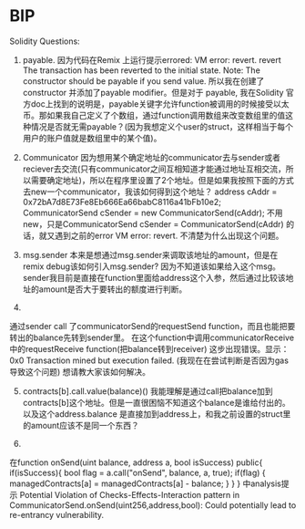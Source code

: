 # BIP
Solidity
Questions:
1. payable. 
因为代码在Remix 上运行提示errored: VM error: revert.
revert	The transaction has been reverted to the initial state.
Note: The constructor should be payable if you send value.
所以我在创建了constructor 并添加了payable modifier。但是对于 payable, 我在Solidity 官方doc上找到的说明是，payable关键字允许function被调用的时候接受以太币。那如果我自己定义了个数组，通过function调用数组来改变数组里的值这种情况是否就无需payable？(因为我想定义个user的struct，这样相当于每个用户的账户值就是数组里中的某个值)。

2. Communicator
因为想用某个确定地址的communicator去与sender或者reciever去交流(只有communicator之间互相知道才能通过地址互相交流，所以需要确定地址)，所以在程序里设置了2个地址。但是如果我按照下面的方式去new一个communicator，我该如何得到这个地址？
             address cAddr = 0x72bA7d8E73Fe8Eb666Ea66babC8116a41bFb10e2;
             CommunicatorSend cSender = new CommunicatorSend(cAddr);
不用new，只是CommunicatorSend cSender = CommunicatorSend(cAddr) 的话，就又遇到之前的error VM error: revert.
不清楚为什么出现这个问题。

3. msg.sender
本来是想通过msg.sender来调取该地址的amount，但是在remix debug该如何引入msg.sender? 因为不知道该如果给入这个msg。sender我目前是直接在function里面给address这个入参，然后通过比较该地址的amount是否大于要转出的额度进行判断。

4.
通过sender call 了communicatorSend的requestSend function，而且也能把要转出的balance先转到sender里。
在这个function中调用communicatorReceive中的requestReceive function(把balance转到receiver) 这步出现错误。显示：
0x0 Transaction mined but execution failed. (我现在在尝试判断是否因为gas 导致这个问题)
想请教大家该如何解决。

5. contracts[b].call.value(balance)()
我能理解是通过call把balance加到contracts[b]这个地址。但是一直很困恼不知道这个balance是谁给付出的。
以及这个address.balance 是直接加到address上，和我之前设置的struct里的amount应该不是同一个东西？

6.
在function onSend(uint balance, address a, bool isSuccess) public{
        if(isSuccess){
            bool flag = a.call("onSend", balance, a, true);
            if(flag)
            {
                managedContracts[a] = managedContracts[a] - balance;
            }
        }
    }
中analysis提示
Potential Violation of Checks-Effects-Interaction pattern in CommunicatorSend.onSend(uint256,address,bool): Could potentially lead to re-entrancy vulnerability. 
